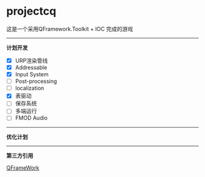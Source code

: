 # **projectcq**

这是一个采用QFramework.Toolkit + IOC 完成的游戏
* * *
**计划开发**
- [X] URP渲染管线
- [x] Addressable
- [X] Input System
- [ ] Post-processing
- [ ] localization
- [X] 表驱动
- [ ] 保存系统
- [ ] 多端运行
- [ ] FMOD Audio
* * *
**优化计划**

* * *
**第三方引用**

  [QFrameWork](https://github.com/liangxiegame/QFramework)
